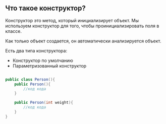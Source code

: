 ## Что такое конструктор?

Конструктор это метод, который инициализирует объект. Мы используем конструктор для того, чтобы 
проинициализировать поля в классе.

Как только объект создается, он автоматически анализируется объект.

Есть два типа конструктора:
* Конструктор по умолчанию
* Параметризованный конструктор

```java

public class Person(){
    public Person(){
        //код кода
    }

    public Person(int weight){
        //код кода
    }
}

```